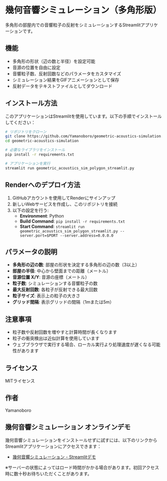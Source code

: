 # 幾何音響シミュレーション（多角形版）

多角形の部屋内での音響粒子の反射をシミュレーションするStreamlitアプリケーションです。

## 機能

- 多角形の形状（辺の数と半径）を設定可能
- 音源の位置を自由に設定
- 音響粒子数、反射回数などのパラメータをカスタマイズ
- シミュレーション結果をGIFアニメーションとして保存
- 反射データをテキストファイルとしてダウンロード

## インストール方法

このアプリケーションはStreamlitを使用しています。以下の手順でインストールしてください：

```bash
# リポジトリをクローン
git clone https://github.com/Yamanoboro/geometric-acoustics-simulation.git
cd geometric-acoustics-simulation

# 必要なライブラリをインストール
pip install -r requirements.txt

# アプリケーションを実行
streamlit run geometric_acoustics_sim_polygon_streamlit.py
```

## Renderへのデプロイ方法

1. GitHubアカウントを使用してRenderにサインアップ
2. 新しいWebサービスを作成し、このリポジトリを接続
3. 以下の設定を行う:
   - **Environment**: Python
   - **Build Command**: `pip install -r requirements.txt`
   - **Start Command**: `streamlit run geometric_acoustics_sim_polygon_streamlit.py --server.port=$PORT --server.address=0.0.0.0`

## パラメータの説明

- **多角形の辺の数**: 部屋の形状を決定する多角形の辺の数（3以上）
- **部屋の半径**: 中心から壁面までの距離（メートル）
- **音源位置 X/Y**: 音源の座標（メートル）
- **粒子数**: シミュレーションする音響粒子の数
- **最大反射回数**: 各粒子が反射できる最大回数
- **粒子サイズ**: 表示上の粒子の大きさ
- **グリッド間隔**: 表示グリッドの間隔（1mまたは5m）

## 注意事項

- 粒子数や反射回数を増やすと計算時間が長くなります
- 粒子の衝突検出は近似計算を使用しています
- ウェブブラウザで実行する場合、ローカル実行より処理速度が遅くなる可能性があります

## ライセンス

MITライセンス

## 作者

Yamanoboro

## 幾何音響シミュレーション オンラインデモ

幾何音響シミュレーションをインストールせずに試すには、以下のリンクからStreamlitアプリケーションにアクセスできます：

- [幾何音響シミュレーション - Streamlitデモ](https://geometric-acoustics-simulation-6oovcfdw3x76gwzweuhyka.streamlit.app/)

※サーバーの状態によってはロード時間がかかる場合があります。初回アクセス時に数十秒お待ちいただくことがあります。
